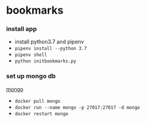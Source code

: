 # bookmarks

### install app

- install python3.7 and pipenv
- `pipenv install --python 3.7`
- `pipenv shell`
- `python initbookmarks.py`

### set up mongo db

[mongo](https://hub.docker.com/_/mongo)

- `docker pull mongo`
- `docker run --name mongo -p 27017:27017 -d mongo`
- `docker restart mongo`